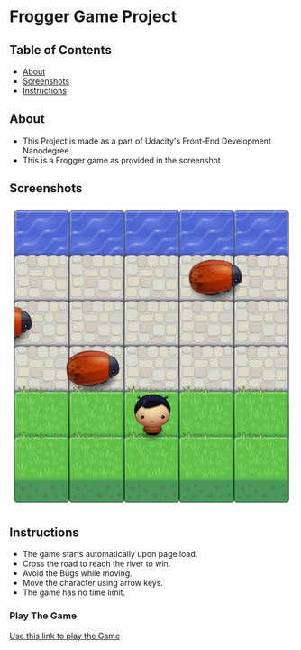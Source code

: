 # Frogger Game Project

## Table of Contents

* [About](#About)
* [Screenshots](#Screenshots)
* [Instructions](#Instructions)

## About

* This Project is made as a part of Udacity's Front-End Development Nanodegree.
* This is a Frogger game as provided in the screenshot

## Screenshots

![Alt](images/screenshot.jpg)

## Instructions

* The game starts automatically upon page load.
* Cross the road to reach the river to win.
* Avoid the Bugs while moving.
* Move the character using arrow keys.
* The game has no time limit.

### Play The Game
[Use this link to play the Game](https://compuwiser.github.io/frontend-nanodegree-arcade-game/)
